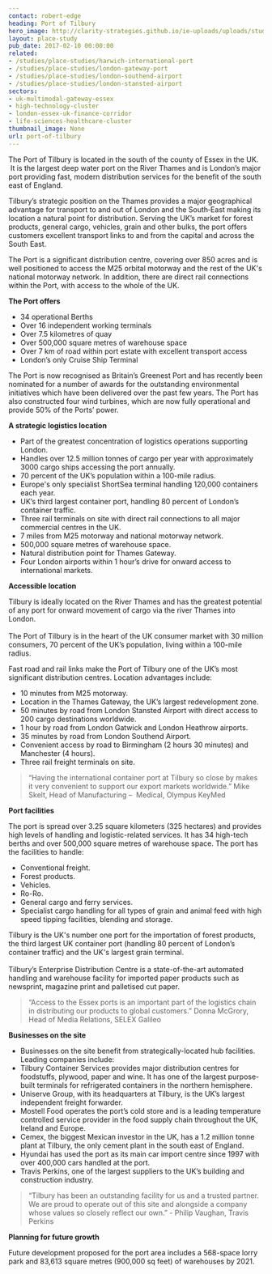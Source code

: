 ```yaml
---
contact: robert-edge
heading: Port of Tilbury
hero_image: http://clarity-strategies.github.io/ie-uploads/uploads/studies/PS_TilburyPort_Banner.jpg
layout: place-study
pub_date: 2017-02-10 00:00:00
related:
- /studies/place-studies/harwich-international-port
- /studies/place-studies/london-gateway-port
- /studies/place-studies/london-southend-airport
- /studies/place-studies/london-stansted-airport
sectors:
- uk-multimodal-gateway-essex
- high-technology-cluster
- london-essex-uk-finance-corridor
- life-sciences-healthcare-cluster
thumbnail_image: None
url: port-of-tilbury
---
```


<p>The Port of Tilbury is located in the south of the county of Essex in the UK.  It is the largest deep water port on the River Thames and is London’s major port providing fast, modern distribution services for the benefit of the south east of England.</p><p>Tilbury’s strategic position on the Thames provides a major geographical advantage for transport to and out of London and the South‐East making its location a natural point for distribution. Serving the UK’s market for forest products, general cargo, vehicles, grain and other bulks, the port offers customers excellent transport links to and from the capital and across the South East.</p><p>The Port is a significant distribution centre, covering over 850 acres and is well positioned to access the M25 orbital motorway and the rest of the UK's national motorway network. In addition, there are direct rail connections within the Port, with access to the whole of the UK.</p><p><strong>The Port offers</strong></p><ul><li>34 operational Berths</li><li>Over 16 independent working terminals</li><li>Over 7.5 kilometres of quay</li><li>Over 500,000 square metres of warehouse space</li><li>Over 7 km of road within port estate with excellent transport access</li><li>London’s only Cruise Ship Terminal</li></ul><p>The Port is now recognised as Britain’s Greenest Port and has recently been nominated for a number of awards for the outstanding environmental initiatives which have been delivered over the past few years. The Port has also constructed four wind turbines, which are now fully operational and provide 50% of the Ports’ power.</p><p><strong>A strategic logistics location</strong></p><ul><li>Part of the greatest concentration of logistics operations supporting London.</li><li>Handles over 12.5 million tonnes of cargo per year with approximately 3000 cargo ships accessing the port annually.</li><li>70 percent of the UK’s population within a 100-mile radius. </li><li>Europe's only specialist ShortSea terminal handling 120,000 containers each year.</li><li>UK’s third largest container port, handling 80 percent of London’s container traffic.</li><li>Three rail terminals on site with direct rail connections to all major commercial centres in the UK.</li><li>7 miles from M25 motorway and national motorway network.</li><li>500,000 square metres of warehouse space.</li><li>Natural distribution point for Thames Gateway.</li><li>Four London airports within 1 hour’s drive for onward access to international markets.</li></ul><p><strong>Accessible location </strong></p><p>Tilbury is ideally located on the River Thames and has the greatest potential of any port for onward movement of cargo via the river Thames into London.<br/><br/>The Port of Tilbury is in the heart of the UK consumer market with 30 million consumers, 70 percent of the UK’s population, living within a 100-mile radius.</p><p>Fast road and rail links make the Port of Tilbury one of the UK’s most significant distribution centres. Location advantages include:</p><ul><li>10 minutes from M25 motorway.</li><li>Location in the Thames Gateway, the UK’s largest redevelopment zone.</li><li>50 minutes by road from London Stansted Airport with direct access to 200 cargo destinations worldwide.</li><li>1 hour by road from London Gatwick and London Heathrow airports.</li><li>35 minutes by road from London Southend Airport.</li><li>Convenient access by road to Birmingham (2 hours 30 minutes) and Manchester (4 hours).</li><li>Three rail freight terminals on site.</li></ul><blockquote><p>“Having the international container port at Tilbury so close by makes it very convenient to support our export markets worldwide.” Mike Skelt, Head of Manufacturing –  Medical, Olympus KeyMed</p></blockquote><p><strong>Port facilities </strong></p><p>The port is spread over 3.25 square kilometers (325 hectares) and provides high levels of handling and logistic-related services. It has 34 high-tech berths and over 500,000 square metres of warehouse space. The port has the facilities to handle:</p><ul><li>Conventional freight.</li><li>Forest products.</li><li>Vehicles.</li><li>Ro-Ro.</li><li>General cargo and ferry services.</li><li>Specialist cargo handling for all types of grain and animal feed with high speed tipping facilities, blending and storage. </li></ul><p>Tilbury is the UK's number one port for the importation of forest products, the third largest UK container port (handling 80 percent of London’s container traffic) and the UK's largest grain terminal.<br/><br/>Tilbury’s Enterprise Distribution Centre is a state-of-the-art automated handling and warehouse facility for imported paper products such as newsprint, magazine print and palletised cut paper.</p><blockquote><p>“Access to the Essex ports is an important part of the logistics chain in distributing our products to global customers.” Donna McGrory, Head of Media Relations, SELEX Galileo</p></blockquote><p><strong>Businesses on the site </strong></p><ul><li>Businesses on the site benefit from strategically-located hub facilities. Leading companies include:</li><li>Tilbury Container Services provides major distribution centres for foodstuffs, plywood, paper and wine. It has one of the largest purpose-built terminals for refrigerated containers in the northern hemisphere.</li><li>Uniserve Group, with its headquarters at Tilbury, is the UK’s largest independent freight forwarder.</li><li>Mostell Food operates the port’s cold store and is a leading temperature controlled service provider in the food supply chain throughout the UK, Ireland and Europe.</li><li>Cemex, the biggest Mexican investor in the UK, has a 1.2 million tonne plant at Tilbury, the only cement plant in the south east of England.</li><li>Hyundai has used the port as its main car import centre since 1997 with over 400,000 cars handled at the port.</li><li>Travis Perkins, one of the largest suppliers to the UK’s building and construction industry.</li></ul><blockquote><p>“Tilbury has been an outstanding facility for us and a trusted partner. We are proud to operate out of this site and alongside a company whose values so closely reflect our own.” - Philip Vaughan, Travis Perkins</p></blockquote><p><strong>Planning for future growth</strong></p><p>Future development proposed for the port area includes a 568-space lorry park and 83,613 square metres (900,000 sq feet) of warehouses by 2021.</p>